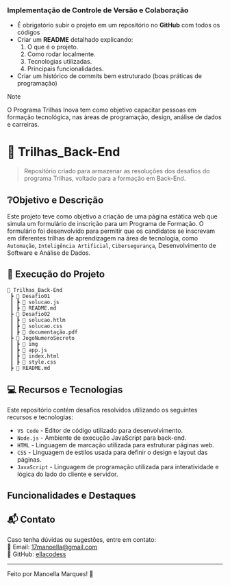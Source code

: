 ### **Implementação de Controle de Versão e Colaboração**

- É obrigatório subir o projeto em um repositório no **GitHub** com todos os códigos
- Criar um **README** detalhado explicando:
    1. O que é o projeto.
    2. Como rodar localmente.
    3. Tecnologias utilizadas.
    4. Principais funcionalidades.
- Criar um histórico de commits bem estruturado (boas práticas de programação)


> [!Note]
> O Programa Trilhas Inova tem como objetivo capacitar pessoas em formação
> tecnológica, nas áreas de programação, design, análise de dados e carreiras.

# 📌 Trilhas_Back-End

> Repositório criado para armazenar as resoluções dos desafios do programa Trilhas, voltado para a formação em Back-End.

## ❔Objetivo e Descrição

Este projeto teve como objetivo a criação de uma página estática web que simula um formulário de inscrição para um Programa de Formação. O formulário foi desenvolvido para permitir que os candidatos se inscrevam em diferentes trilhas de aprendizagem na área de tecnologia, como `Automação`, ``Inteligência Artificial``, ```Cibersegurança```, Desenvolvimento de Software e Análise de Dados.

## 📂 Execução do Projeto

```
📂 Trilhas_Back-End
 ┣ 📂 Desafio01
 ┃ ┣ 📜 solucao.js
 ┃ ┣ 📜 README.md
 ┣ 📂 Desafio02
 ┃ ┣ 📜 solucao.htlm
 ┃ ┣ 📜 solucao.css
 ┃ ┣ 📜 documentação.pdf
 ┣ 📂 JogoNumeroSecreto
 ┃ ┣ 📂 img
 ┃ ┣ 📜 app.js
 ┃ ┣ 📜 index.html
 ┃ ┣ 📜 style.css
 ┣ 📜 README.md
```

## 💻 Recursos e Tecnologias

Este repositório contém desafios resolvidos utilizando os seguintes recursos e tecnologias:

- ```VS Code``` - Editor de código utilizado para desenvolvimento.
- ```Node.js``` - Ambiente de execução JavaScript para back-end.
- ```HTML``` - Linguagem de marcação utilizada para estruturar páginas web.
- ```CSS``` - Linguagem de estilos usada para definir o design e layout das páginas.
- ```JavaScript``` - Linguagem de programação utilizada para interatividade e lógica do lado do cliente e servidor.

## Funcionalidades e Destaques

## 📬 Contato

Caso tenha dúvidas ou sugestões, entre em contato:  
📧 Email: [17manoella@gmail.com](#)  
🐙 GitHub: [ellacodess](https://github.com/ellacodess)  

---

Feito por Manoella Marques! 🌙
